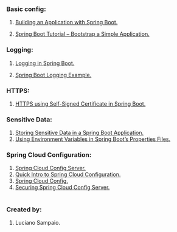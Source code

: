 ### Basic config:

1. [Building an Application with Spring Boot.](https://spring.io/guides/gs/spring-boot)

1. [Spring Boot Tutorial – Bootstrap a Simple Application.](https://www.baeldung.com/spring-boot-start)

### Logging:

1. [Logging in Spring Boot.](https://www.baeldung.com/spring-boot-logging)

1. [Spring Boot Logging Example.](https://mkyong.com/spring-boot/spring-boot-logging-example/)

### HTTPS:

1. [HTTPS using Self-Signed Certificate in Spring Boot.](https://www.baeldung.com/spring-boot-https-self-signed-certificate)

### Sensitive Data:

1. [Storing Sensitive Data in a Spring Boot Application.](https://vaadin.com/docs/latest/security/advanced-topics/external-configuration)
1. [Using Environment Variables in Spring Boot’s Properties Files.](https://www.baeldung.com/spring-boot-properties-env-variables)

### Spring Cloud Configuration:

1. [Spring Cloud Config Server.](https://cloud.spring.io/spring-cloud-config/multi/multi__spring_cloud_config_server.html)
1. [Quick Intro to Spring Cloud Configuration.](https://www.baeldung.com/spring-cloud-configuration)
1. [Spring Cloud Config.](https://medium.com/dev-cave/spring-cloud-config-48e423446ed8)
1. [Securing Spring Cloud Config Server.](https://medium.com/@susindaperera/securing-spring-cloud-config-server-eac7b46f3e41)

#
### Created by:

1. Luciano Sampaio.
